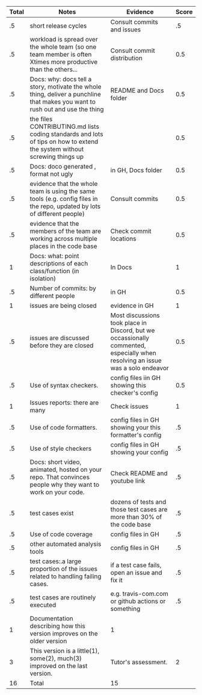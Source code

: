 |Total|Notes| Evidence|Score |
|-|-----|---------|-|
|.5| short release cycles|Consult commits and issues|.5|
|.5| workload is spread over the whole team (so one team member is often Xtimes more productive than the others...|Consult commit distribution|0.5|
|.5|Docs: why: docs tell a story, motivate the whole thing, deliver a punchline that makes you want to rush out and use the thing |README and Docs folder|0.5|
|.5|the files CONTRIBUTING.md lists coding standards and lots of tips on how to extend the system without screwing things up  | | 0.5|
|.5|Docs: doco generated , format not ugly  | in GH, Docs folder| 0.5|
|.5|evidence that the whole team is using the same tools (e.g. config files in the repo, updated by lots of different people) | Consult commits| 0.5|
|.5|evidence that the members of the team are working across multiple places in the code base | Check commit locations| 0.5|
|1|Docs: what: point descriptions of each class/function (in isolation)  | In Docs|1|
|.5|Number of commits: by different people  | in GH|0.5|
|1|issues are being closed | evidence in GH|1|
|.5|issues are discussed before they are closed | Most discussions took place in Discord, but we occassionally commented, especially when resolving an issue was a solo endeavor|0.5|
|.5|Use of syntax checkers. | config files iin GH showing this checker's config|0.5|
|1|Issues reports: there are many  | Check issues| 1|
|.5|Use of code formatters. | config files in GH showing your this formatter's config|.5|
|.5|Use of style checkers | config files in GH showing your config|.5|
|.5|Docs: short video, animated, hosted on your repo. That convinces people why they want to work on your code. | Check README and youtube link|.5|
|.5|test cases exist  | dozens of tests and those test cases are more than 30% of the code base|.5|
|.5|Use of code coverage  | config files in GH|.5|
|.5|other automated analysis tools  | config files in GH|.5|
|.5|test cases:.a large proportion of the issues related to handling failing cases. | if a test case fails, open an issue and fix it|.5|
|.5|test cases are routinely executed | e.g. travis-com.com or github actions or something|.5|
|1|Documentation describing how this version improves on the older version| 1|
|3|This version is a little(1), some(2), much(3) improved on the last version.|Tutor's assessment.| 2|
|16| Total| 15|